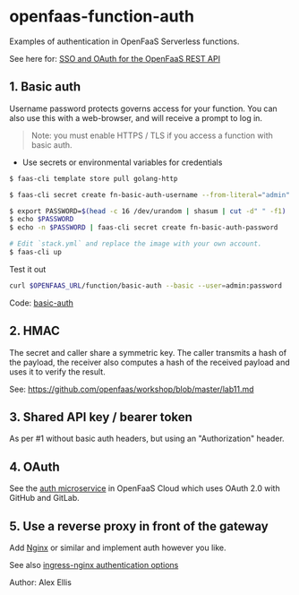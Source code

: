 openfaas-function-auth
==============

Examples of authentication in OpenFaaS Serverless functions.

See here for: [SSO and OAuth for the OpenFaaS REST API](https://docs.openfaas.com/reference/authentication/#oidc-and-oauth2-for-the-openfaas-api)

## 1. Basic auth

Username password protects governs access for your function. You can also use this with a web-browser, and will receive a prompt to log in.

> Note: you must enable HTTPS / TLS if you access a function with basic auth.

* Use secrets or environmental variables for credentials

```bash
$ faas-cli template store pull golang-http

$ faas-cli secret create fn-basic-auth-username --from-literal="admin"

$ export PASSWORD=$(head -c 16 /dev/urandom | shasum | cut -d" " -f1)
$ echo $PASSWORD
$ echo -n $PASSWORD | faas-cli secret create fn-basic-auth-password

# Edit `stack.yml` and replace the image with your own account.
$ faas-cli up
```

Test it out
```bash
curl $OPENFAAS_URL/function/basic-auth --basic --user=admin:password
```

Code: [basic-auth](./basic-auth)

## 2. HMAC

The secret and caller share a symmetric key. The caller transmits a hash of the payload, the receiver also computes a hash of the received payload and uses it to verify the result.

See: https://github.com/openfaas/workshop/blob/master/lab11.md

## 3. Shared API key / bearer token

As per #1 without basic auth headers, but using an "Authorization" header.

## 4. OAuth

See the [auth microservice](https://github.com/openfaas/openfaas-cloud/tree/master/auth) in OpenFaaS Cloud which uses OAuth 2.0 with GitHub and GitLab.

## 5. Use a reverse proxy in front of the gateway

Add [Nginx](https://kubernetes.github.io/ingress-nginx/) or similar and implement auth however you like.

See also [ingress-nginx authentication options](https://kubernetes.github.io/ingress-nginx/user-guide/nginx-configuration/annotations/)

Author: Alex Ellis
